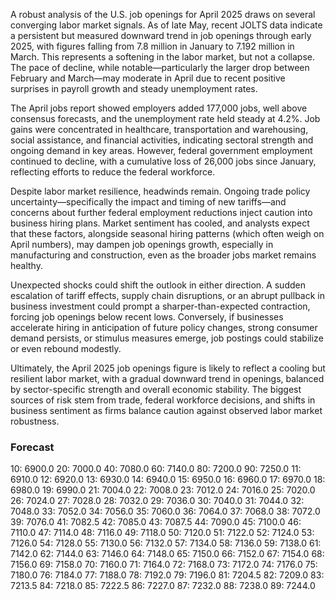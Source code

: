 A robust analysis of the U.S. job openings for April 2025 draws on several converging labor market signals. As of late May, recent JOLTS data indicate a persistent but measured downward trend in job openings through early 2025, with figures falling from 7.8 million in January to 7.192 million in March. This represents a softening in the labor market, but not a collapse. The pace of decline, while notable—particularly the larger drop between February and March—may moderate in April due to recent positive surprises in payroll growth and steady unemployment rates.

The April jobs report showed employers added 177,000 jobs, well above consensus forecasts, and the unemployment rate held steady at 4.2%. Job gains were concentrated in healthcare, transportation and warehousing, social assistance, and financial activities, indicating sectoral strength and ongoing demand in key areas. However, federal government employment continued to decline, with a cumulative loss of 26,000 jobs since January, reflecting efforts to reduce the federal workforce.

Despite labor market resilience, headwinds remain. Ongoing trade policy uncertainty—specifically the impact and timing of new tariffs—and concerns about further federal employment reductions inject caution into business hiring plans. Market sentiment has cooled, and analysts expect that these factors, alongside seasonal hiring patterns (which often weigh on April numbers), may dampen job openings growth, especially in manufacturing and construction, even as the broader jobs market remains healthy.

Unexpected shocks could shift the outlook in either direction. A sudden escalation of tariff effects, supply chain disruptions, or an abrupt pullback in business investment could prompt a sharper-than-expected contraction, forcing job openings below recent lows. Conversely, if businesses accelerate hiring in anticipation of future policy changes, strong consumer demand persists, or stimulus measures emerge, job postings could stabilize or even rebound modestly.

Ultimately, the April 2025 job openings figure is likely to reflect a cooling but resilient labor market, with a gradual downward trend in openings, balanced by sector-specific strength and overall economic stability. The biggest sources of risk stem from trade, federal workforce decisions, and shifts in business sentiment as firms balance caution against observed labor market robustness.

### Forecast

10: 6900.0
20: 7000.0
40: 7080.0
60: 7140.0
80: 7200.0
90: 7250.0
11: 6910.0
12: 6920.0
13: 6930.0
14: 6940.0
15: 6950.0
16: 6960.0
17: 6970.0
18: 6980.0
19: 6990.0
21: 7004.0
22: 7008.0
23: 7012.0
24: 7016.0
25: 7020.0
26: 7024.0
27: 7028.0
28: 7032.0
29: 7036.0
30: 7040.0
31: 7044.0
32: 7048.0
33: 7052.0
34: 7056.0
35: 7060.0
36: 7064.0
37: 7068.0
38: 7072.0
39: 7076.0
41: 7082.5
42: 7085.0
43: 7087.5
44: 7090.0
45: 7100.0
46: 7110.0
47: 7114.0
48: 7116.0
49: 7118.0
50: 7120.0
51: 7122.0
52: 7124.0
53: 7126.0
54: 7128.0
55: 7130.0
56: 7132.0
57: 7134.0
58: 7136.0
59: 7138.0
61: 7142.0
62: 7144.0
63: 7146.0
64: 7148.0
65: 7150.0
66: 7152.0
67: 7154.0
68: 7156.0
69: 7158.0
70: 7160.0
71: 7164.0
72: 7168.0
73: 7172.0
74: 7176.0
75: 7180.0
76: 7184.0
77: 7188.0
78: 7192.0
79: 7196.0
81: 7204.5
82: 7209.0
83: 7213.5
84: 7218.0
85: 7222.5
86: 7227.0
87: 7232.0
88: 7238.0
89: 7244.0